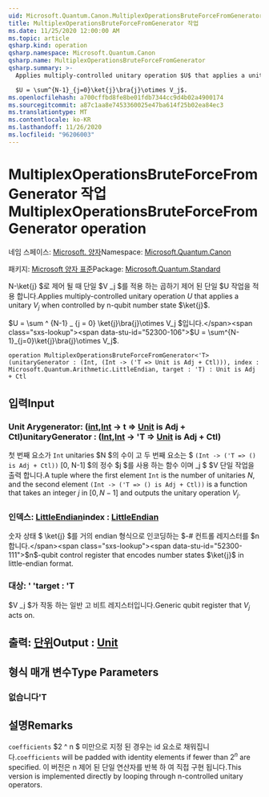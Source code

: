 ```yaml
---
uid: Microsoft.Quantum.Canon.MultiplexOperationsBruteForceFromGenerator
title: MultiplexOperationsBruteForceFromGenerator 작업
ms.date: 11/25/2020 12:00:00 AM
ms.topic: article
qsharp.kind: operation
qsharp.namespace: Microsoft.Quantum.Canon
qsharp.name: MultiplexOperationsBruteForceFromGenerator
qsharp.summary: >-
  Applies multiply-controlled unitary operation $U$ that applies a unitary $V_j$ when controlled by n-qubit number state $\ket{j}$.

  $U = \sum^{N-1}_{j=0}\ket{j}\bra{j}\otimes V_j$.
ms.openlocfilehash: a700cffbd8fe8be01fdb7344cc9d4b02a4900174
ms.sourcegitcommit: a87c1aa8e7453360025e47ba614f25b02ea84ec3
ms.translationtype: MT
ms.contentlocale: ko-KR
ms.lasthandoff: 11/26/2020
ms.locfileid: "96206003"
---
```

# <a name="multiplexoperationsbruteforcefromgenerator-operation"></a><span data-ttu-id="52300-102">MultiplexOperationsBruteForceFromGenerator 작업</span><span class="sxs-lookup"><span data-stu-id="52300-102">MultiplexOperationsBruteForceFromGenerator operation</span></span>

<span data-ttu-id="52300-103">네임 스페이스: [Microsoft. 양자](xref:Microsoft.Quantum.Canon)</span><span class="sxs-lookup"><span data-stu-id="52300-103">Namespace: [Microsoft.Quantum.Canon](xref:Microsoft.Quantum.Canon)</span></span>

<span data-ttu-id="52300-104">패키지: [Microsoft 양자 표준](https://nuget.org/packages/Microsoft.Quantum.Standard)</span><span class="sxs-lookup"><span data-stu-id="52300-104">Package: [Microsoft.Quantum.Standard](https://nuget.org/packages/Microsoft.Quantum.Standard)</span></span>


<span data-ttu-id="52300-105">N-\ket{j} $로 제어 될 때 단일 $V _j $를 적용 하는 곱하기 제어 된 단일 $U 작업을 적용 합니다.</span><span class="sxs-lookup"><span data-stu-id="52300-105">Applies multiply-controlled unitary operation $U$ that applies a unitary $V_j$ when controlled by n-qubit number state $\ket{j}$.</span></span>

<span data-ttu-id="52300-106">$U = \sum ^ {N-1} _ {j = 0} \ket{j}\bra{j}\otimes V_j $입니다.</span><span class="sxs-lookup"><span data-stu-id="52300-106">$U = \sum^{N-1}_{j=0}\ket{j}\bra{j}\otimes V_j$.</span></span>

```qsharp
operation MultiplexOperationsBruteForceFromGenerator<'T> (unitaryGenerator : (Int, (Int -> ('T => Unit is Adj + Ctl))), index : Microsoft.Quantum.Arithmetic.LittleEndian, target : 'T) : Unit is Adj + Ctl
```


## <a name="input"></a><span data-ttu-id="52300-107">입력</span><span class="sxs-lookup"><span data-stu-id="52300-107">Input</span></span>

### <a name="unitarygenerator--intint---t--unit--is-adj--ctl"></a><span data-ttu-id="52300-108">Unit Arygenerator: ([int](xref:microsoft.quantum.lang-ref.int),[Int](xref:microsoft.quantum.lang-ref.int) -> t => [Unit](xref:microsoft.quantum.lang-ref.unit)  is Adj + Ctl)</span><span class="sxs-lookup"><span data-stu-id="52300-108">unitaryGenerator : ([Int](xref:microsoft.quantum.lang-ref.int),[Int](xref:microsoft.quantum.lang-ref.int) -> 'T => [Unit](xref:microsoft.quantum.lang-ref.unit)  is Adj + Ctl)</span></span>

<span data-ttu-id="52300-109">첫 번째 요소가 `Int` unitaries $N $의 수이 고 두 번째 요소는 $ `(Int -> ('T => () is Adj + Ctl))` [0, N-1] $의 정수 $j $를 사용 하는 함수 이며 _j $ $V 단일 작업을 출력 합니다.</span><span class="sxs-lookup"><span data-stu-id="52300-109">A tuple where the first element `Int` is the number of unitaries $N$, and the second element `(Int -> ('T => () is Adj + Ctl))` is a function that takes an integer $j$ in $[0,N-1]$ and outputs the unitary operation $V_j$.</span></span>


### <a name="index--littleendian"></a><span data-ttu-id="52300-110">인덱스: [LittleEndian](xref:Microsoft.Quantum.Arithmetic.LittleEndian)</span><span class="sxs-lookup"><span data-stu-id="52300-110">index : [LittleEndian](xref:Microsoft.Quantum.Arithmetic.LittleEndian)</span></span>

<span data-ttu-id="52300-111">숫자 상태 $ \ket{j} $를 거의 endian 형식으로 인코딩하는 $-# 컨트롤 레지스터를 $n 합니다.</span><span class="sxs-lookup"><span data-stu-id="52300-111">$n$-qubit control register that encodes number states $\ket{j}$ in little-endian format.</span></span>


### <a name="target--t"></a><span data-ttu-id="52300-112">대상: ' '</span><span class="sxs-lookup"><span data-stu-id="52300-112">target : 'T</span></span>

<span data-ttu-id="52300-113">$V _j $가 작동 하는 일반 고 비트 레지스터입니다.</span><span class="sxs-lookup"><span data-stu-id="52300-113">Generic qubit register that $V_j$ acts on.</span></span>



## <a name="output--unit"></a><span data-ttu-id="52300-114">출력: [단위](xref:microsoft.quantum.lang-ref.unit)</span><span class="sxs-lookup"><span data-stu-id="52300-114">Output : [Unit](xref:microsoft.quantum.lang-ref.unit)</span></span>



## <a name="type-parameters"></a><span data-ttu-id="52300-115">형식 매개 변수</span><span class="sxs-lookup"><span data-stu-id="52300-115">Type Parameters</span></span>

### <a name="t"></a><span data-ttu-id="52300-116">없습니다</span><span class="sxs-lookup"><span data-stu-id="52300-116">'T</span></span>



## <a name="remarks"></a><span data-ttu-id="52300-117">설명</span><span class="sxs-lookup"><span data-stu-id="52300-117">Remarks</span></span>

<span data-ttu-id="52300-118">`coefficients` $2 ^ n $ 미만으로 지정 된 경우는 id 요소로 채워집니다.</span><span class="sxs-lookup"><span data-stu-id="52300-118">`coefficients` will be padded with identity elements if fewer than $2^n$ are specified.</span></span> <span data-ttu-id="52300-119">이 버전은 n 제어 된 단일 연산자를 반복 하 여 직접 구현 됩니다.</span><span class="sxs-lookup"><span data-stu-id="52300-119">This version is implemented directly by looping through n-controlled unitary operators.</span></span>